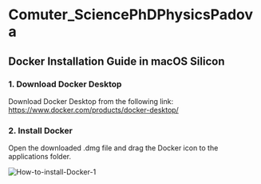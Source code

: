 # Comuter_SciencePhDPhysicsPadova

## Docker Installation Guide in macOS Silicon

### 1. Download Docker Desktop
Download Docker Desktop from the following link:
https://www.docker.com/products/docker-desktop/

### 2. Install Docker
Open the downloaded .dmg file and drag the Docker icon to the applications folder.



![How-to-install-Docker-1](https://github.com/user-attachments/assets/d51cff78-2837-468c-8aa3-4bcb2fea0e17)
